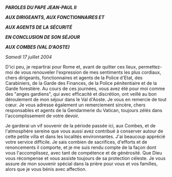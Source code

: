 ***PAROLES DU PAPE JEAN-PAUL II***

***AUX DIRIGEANTS, AUX FONCTIONNAIRES ET***

***AUX AGENTS DE LA SÉCURITÉ***

***EN CONCLUSION DE SON SÉJOUR***

***AUX COMBES (VAL D’AOSTE)***

*Samedi 17 juillet 2004*

D'ici peu, je repartirai pour Rome et, avant de quitter ces lieux, permettez-moi de vous renouveler l'expression de mes sentiments les plus cordiaux, chers dirigeants, fonctionnaires et agents de la Police d'Etat, des Carabiniers, de la Garde des Finances, de la Police pénitentiaire et de la Garde forestière. Au cours de ces journées, vous avez été pour moi comme des "anges gardiens", qui avec efficacité et discrétion, ont veillé au bon déroulement de mon séjour dans le Val d'Aoste. Je vous en remercie de tout cœur. Je vous adresse également un remerciement sincère, chers responsables et agents de la Gendarmerie du Vatican, toujours zélés dans l'accomplissement de votre devoir.

Je garderai un vif souvenir de la période passée ici, aux Combes, et de l'atmosphère sereine que vous aussi avez contribué à conserver autour de cette petite villa et dans les localités environnantes. J'ai beaucoup apprécié votre service difficile. Je sais combien de sacrifices, d'efforts et de renoncements il comporte, et je me suis rendu compte de la façon dont vous l'accomplissez, avec tant de compétence et de générosité. Que Dieu vous récompense et vous assiste toujours de sa protection céleste. Je vous assure de mon souvenir spécial dans la prière pour vous et vos familles, alors que je vous bénis avec affection.